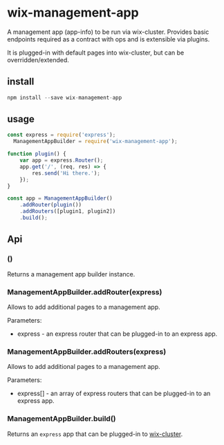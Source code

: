 # wix-management-app

A management app (app-info) to be run via wix-cluster. Provides basic endpoints required as a contract with ops and is extensible via plugins.

It is plugged-in with default pages into wix-cluster, but can be overridden/extended.

## install

```js
npm install --save wix-management-app
```

## usage

```js
const express = require('express'); 
  ManagementAppBuilder = require('wix-management-app');

function plugin() {
    var app = express.Router();
    app.get('/', (req, res) => {
        res.send('Hi there.');
    });
}

const app = ManagementAppBuilder()
    .addRouter(plugin())
    .addRouters([plugin1, plugin2])
    .build();
```

## Api

### ()
Returns a management app builder instance.

### ManagementAppBuilder.addRouter(express)
Allows to add additional pages to a management app.

Parameters:
 - express - an express router that can be plugged-in to an express app.
 
### ManagementAppBuilder.addRouters(express)
Allows to add additional pages to a management app.

Parameters:
 - express[] - an array of express routers that can be plugged-in to an express app.

### ManagementAppBuilder.build()
Returns an `express` app that can be plugged-in to [wix-cluster](../wix-cluster). 
